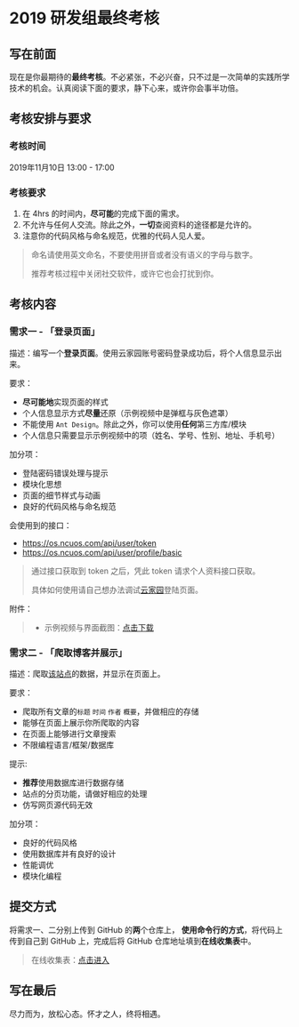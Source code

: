 # 2019 研发组最终考核

## 写在前面

现在是你最期待的**最终考核**。不必紧张，不必兴奋，只不过是一次简单的实践所学技术的机会。认真阅读下面的要求，静下心来，或许你会事半功倍。

## 考核安排与要求

### 考核时间

2019年11月10日 13:00 - 17:00

### 考核要求

1. 在 4hrs 的时间内，**尽可能**的完成下面的需求。
2. 不允许与任何人交流。除此之外，**一切**查阅资料的途径都是允许的。
3. 注意你的代码风格与命名规范，优雅的代码人见人爱。

> 命名请使用英文命名，不要使用拼音或者没有语义的字母与数字。
>
> 推荐考核过程中关闭社交软件，或许它也会打扰到你。

## 考核内容

### 需求一 - 「登录页面」

描述：编写一个**登录页面**。使用云家园账号密码登录成功后，将个人信息显示出来。

要求：

+ **尽可能地**实现页面的样式
+ 个人信息显示方式**尽量**还原（示例视频中是弹框与灰色遮罩）
+ 不能使用 `Ant Design`。除此之外，你可以使用**任何**第三方库/模块
+ 个人信息只需要显示示例视频中的项（姓名、学号、性别、地址、手机号）

加分项：

+ 登陆密码错误处理与提示
+ 模块化思想
+ 页面的细节样式与动画
+ 良好的代码风格与命名规范

会使用到的接口：

+ https://os.ncuos.com/api/user/token
+ https://os.ncuos.com/api/user/profile/basic

> 通过接口获取到 token 之后，凭此 token 请求个人资料接口获取。
> 
> 具体如何使用请自己想办法调试[云家园](https://ncuos.com)登陆页面。

附件：

> + 示例视频与界面截图：[点击下载](http://assets.wzbspace.top/Archive.zip)

### 需求二 - 「爬取博客并展示」

描述：爬取[该站点](https://blog.snowstar.org)的数据，并显示在页面上。

要求：

+ 爬取所有文章的`标题` `时间` `作者` `概要`，并做相应的存储
+ 能够在页面上展示你所爬取的内容
+ 在页面上能够进行文章搜索
+ 不限编程语言/框架/数据库

提示:

+ **推荐**使用数据库进行数据存储
+ 站点的分页功能，请做好相应的处理
+ 仿写网页源代码无效

加分项：

+ 良好的代码风格
+ 使用数据库并有良好的设计
+ 性能调优
+ 模块化编程

## 提交方式

将需求一、二分别上传到 GitHub 的**两**个仓库上，
**使用命令行的方式**，将代码上传到自己到 GitHub 上，完成后将 GitHub 仓库地址填到**在线收集表**中。

> 在线收集表：[点击进入](https://docs.qq.com/form/fill/DYVd1WndRYU1kbXhG?_w_tencentdocx_form=1)

## 写在最后

尽力而为，放松心态。怀才之人，终将相遇。
